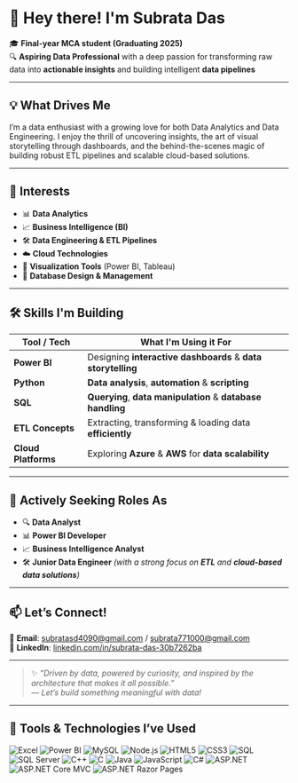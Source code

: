 # 👋 Hey there! I'm **Subrata Das**

🎓 **Final-year MCA student (Graduating 2025)**  
🔍 **Aspiring Data Professional** with a deep passion for transforming raw data into **actionable insights** and building intelligent **data pipelines**

---

## 💡 What Drives Me

I’m a data enthusiast with a growing love for both Data Analytics and Data Engineering. I enjoy the thrill of uncovering insights, the art of visual storytelling through dashboards, and the behind-the-scenes magic of building robust ETL pipelines and scalable cloud-based solutions.

---

## 🧠 Interests

- 📊 **Data Analytics**  
- 📈 **Business Intelligence (BI)**  
- 🛠️ **Data Engineering & ETL Pipelines**  
- ☁️ **Cloud Technologies**  
- 🎨 **Visualization Tools** (Power BI, Tableau)  
- 🔐 **Database Design & Management**

---

## 🛠️ Skills I'm Building

| **Tool / Tech**     | **What I'm Using it For**                                      |
|---------------------|----------------------------------------------------------------|
| **Power BI**        | Designing **interactive dashboards** & **data storytelling**   |
| **Python**          | **Data analysis**, **automation** & **scripting**              |
| **SQL**             | **Querying**, **data manipulation** & **database handling**    |
| **ETL Concepts**    | Extracting, transforming & loading data **efficiently**        |
| **Cloud Platforms** | Exploring **Azure** & **AWS** for **data scalability**         |

---

## 💼 Actively Seeking Roles As

- 🔍 **Data Analyst**  
- 📊 **Power BI Developer**  
- 📈 **Business Intelligence Analyst**  
- 🛠️ **Junior Data Engineer** *(with a strong focus on **ETL** and **cloud-based data solutions**)*

---

## 📫 Let’s Connect!

📧 **Email**: subratasd4090@gmail.com / subrata771000@gmail.com  
🔗 **LinkedIn**: [linkedin.com/in/subrata-das-30b7262ba](https://www.linkedin.com/in/subrata-das-30b7262ba)  

---

> ✨ *“Driven by data, powered by curiosity, and inspired by the architecture that makes it all possible.”*  
> — *Let’s build something meaningful with data!*

---

## 🧰 Tools & Technologies I’ve Used

<p align="left">
  <img src="https://img.icons8.com/color/48/000000/microsoft-excel-2019--v1.png" alt="Excel" />
  <img src="https://img.icons8.com/color/48/000000/power-bi.png" alt="Power BI" />
  <img src="https://img.icons8.com/fluency/48/000000/mysql-logo.png" alt="MySQL" />
  <img src="https://img.icons8.com/color/48/000000/nodejs.png" alt="Node.js" />
  <img src="https://img.icons8.com/color/48/000000/html-5--v1.png" alt="HTML5" />
  <img src="https://img.icons8.com/color/48/000000/css3.png" alt="CSS3" />
  <img src="https://img.icons8.com/external-flat-juicy-fish/48/000000/external-sql-coding-and-development-flat-flat-juicy-fish.png" alt="SQL" />
  <img src="https://img.icons8.com/color/48/000000/microsoft-sql-server.png" alt="SQL Server" />
  <img src="https://img.icons8.com/color/48/000000/c-plus-plus-logo.png" alt="C++" />
  <img src="https://img.icons8.com/color/48/000000/c-programming.png" alt="C" />
  <img src="https://img.icons8.com/color/48/000000/java-coffee-cup-logo.png" alt="Java" />
  <img src="https://img.icons8.com/color/48/000000/javascript--v1.png" alt="JavaScript" />
  <img src="https://img.icons8.com/color/48/000000/c-sharp-logo.png" alt="C#" />
  <img src="https://img.icons8.com/fluency/48/asp.png" alt="ASP.NET" />
  <img src="https://img.icons8.com/external-tal-revivo-color-tal-revivo/48/external-aspnet-core-a-free-and-open-source-web-framework-logo-color-tal-revivo.png" alt="ASP.NET Core MVC" />
  <img src="https://img.icons8.com/external-tal-revivo-color-tal-revivo/48/external-razor-pages-a-web-framework-supported-by-microsoft-logo-color-tal-revivo.png" alt="ASP.NET Razor Pages" />
</p>
